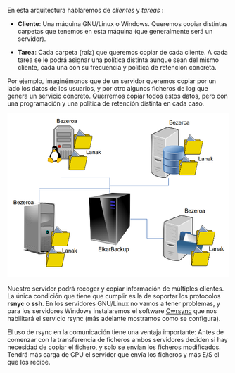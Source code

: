 En esta arquitectura hablaremos de *clientes* y *tareas* :

- **Cliente**: Una máquina GNU/Linux o Windows. Queremos copiar distintas carpetas que tenemos en esta máquina (que generalmente será un servidor).

- **Tarea**: Cada carpeta (raíz) que queremos copiar de cada cliente. A cada tarea se le podrá asignar una política distinta aunque sean del mismo cliente, cada una con su frecuencia y política de retención concreta.

Por ejemplo, imaginémonos que de un servidor queremos copiar por un lado los datos de los usuarios, y por otro algunos ficheros de log que genera un servicio concreto. Querremos copiar todos estos datos, pero con una programación y una política de retención distinta en cada caso.

![Clientes y Tareas 2](../assets/clientes-tareas2.png)

Nuestro servidor podrá recoger y copiar información de múltiples clientes. La única condición que tiene que cumplir es la de soportar los protocolos  **rsnyc** o **ssh**. En los servidores GNU/Linux no vamos a tener problemas, y para los servidores Windows instalaremos el software [Cwrsync](https://www.itefix.no/i2/content/cwrsync-free-edition) que nos habilitará el servicio rsync (más adelante mostramos como se configura).

El uso de rsync en la comunicación tiene una ventaja importante: Antes de comenzar con la transferencia de ficheros ambos servidores deciden si hay necesidad de copiar el fichero, y solo se envían los ficheros modificados. Tendrá más carga de CPU el servidor que envía los ficheros y más E/S el que los recibe.
